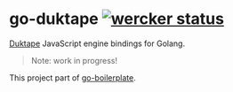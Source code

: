# go-duktape [![wercker status](https://app.wercker.com/status/8f7563013d2fcf2390b014762c2d5100/s/master "wercker status")](https://app.wercker.com/project/bykey/8f7563013d2fcf2390b014762c2d5100)
[Duktape](http://duktape.org/index.html) JavaScript engine bindings for Golang.
> Note: work in progress!

This project part of [go-boilerplate](https://github.com/olebedev/go-boilerplate).
